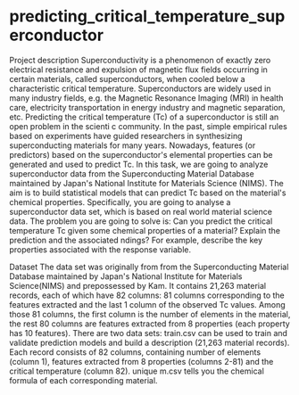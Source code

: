 # predicting_critical_temperature_superconductor

Project description
Superconductivity is a phenomenon of exactly zero electrical resistance and expulsion of magnetic flux fields occurring in certain materials, called superconductors, when cooled below a characteristic critical temperature. Superconductors are widely used in many industry fields, e.g. the Magnetic Resonance Imaging (MRI) in health care, electricity transportation in energy industry and magnetic separation, etc. Predicting the critical temperature (Tc) of a superconductor is still an open problem in the scienti c community. In the past, simple empirical rules based on experiments have guided researchers in synthesizing superconducting materials for many years. Nowadays, features (or predictors) based on the superconductor's elemental properties can be generated and used to predict Tc. In this task, we are going to analyze superconductor data from the Superconducting Material Database maintained by Japan's National Institute for Materials Science (NIMS). The aim is to build statistical models that can predict Tc based on the material's chemical properties. Specifically, you are going to analyse a superconductor data set, which is based on real world material science data. The problem you are going to solve is:
Can you predict the critical temperature Tc given some chemical properties of a material? Explain the prediction and the associated ndings? For example, describe the key properties associated with the response variable.


Dataset
The data set was originally from from the Superconducting Material Database maintained by Japan's National Institute for Materials Science(NIMS) and prepossessed by Kam. It contains 21,263 material records, each of which have 82 columns: 81 columns corresponding to the features extracted and the last 1 column of the observed Tc values. Among those 81 columns, the first column is the number of elements in the material, the rest 80 columns are features extracted from 8 properties (each property has 10 features). There are two data sets: train.csv can be used to train and validate prediction models and build a description (21,263 material records). Each record consists of 82 columns, containing number of elements (column 1), features extracted from 8 properties (columns 2-81) and the critical temperature (column 82).
unique m.csv tells you the chemical formula of each corresponding material.
